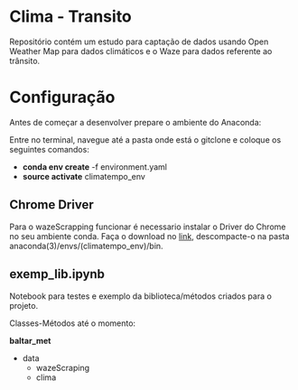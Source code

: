 # Clima - Transito

Repositório contém um estudo para captação de dados usando Open Weather Map para dados climáticos e o Waze para dados referente ao trânsito.

# Configuração

Antes de começar a desenvolver prepare o ambiente do Anaconda:

Entre no terminal, navegue até a pasta onde está o gitclone e coloque os seguintes comandos:

- **conda env create** -f environment.yaml
- **source activate**  climatempo_env

## Chrome Driver

Para o wazeScrapping funcionar é necessario instalar o Driver do Chrome no seu ambiente conda. Faça o download no [link](https://sites.google.com/a/chromium.org/chromedriver/), descompacte-o na pasta anaconda(3)/envs/(climatempo_env)/bin.

## exemp_lib.ipynb

Notebook para testes e exemplo da biblioteca/métodos criados para o projeto.

Classes-Métodos até o momento:

**baltar_met**
  - data
     - wazeScraping
     - clima
